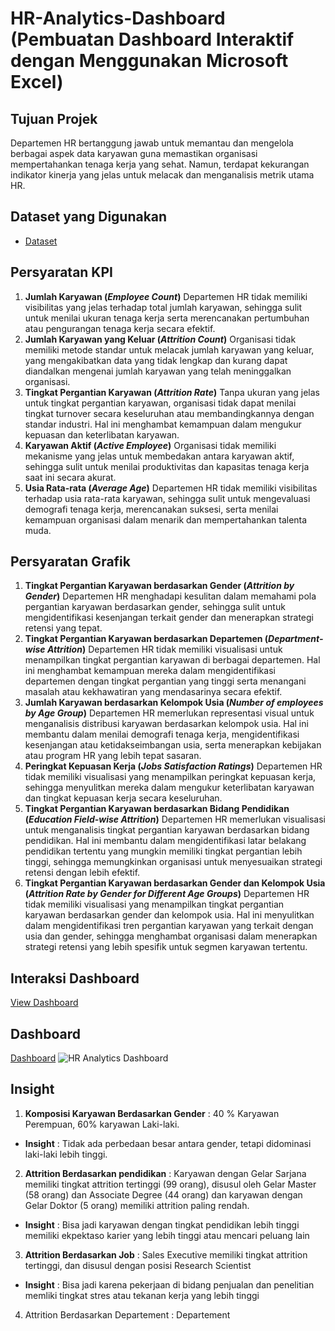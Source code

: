# HR-Analytics-Dashboard (Pembuatan Dashboard Interaktif dengan Menggunakan Microsoft Excel)

## Tujuan Projek
Departemen HR bertanggung jawab untuk memantau dan mengelola berbagai aspek data karyawan guna memastikan organisasi mempertahankan tenaga kerja yang sehat. Namun, terdapat kekurangan indikator kinerja yang jelas untuk melacak dan menganalisis metrik utama HR.

## Dataset yang Digunakan
- <a href="https://github.com/ifanapridarahman/HR-Analytics-Dashboard/blob/main/HR%20DATA_Excel.xlsx">Dataset</a>

## Persyaratan KPI
1.	**Jumlah Karyawan (_Employee Count_)**
Departemen HR tidak memiliki visibilitas yang jelas terhadap total jumlah karyawan, sehingga sulit untuk menilai ukuran tenaga kerja serta merencanakan pertumbuhan atau pengurangan tenaga kerja secara efektif.
2. **Jumlah Karyawan yang Keluar (_Attrition Count_)**
Organisasi tidak memiliki metode standar untuk melacak jumlah karyawan yang keluar, yang mengakibatkan data yang tidak lengkap dan kurang dapat diandalkan mengenai jumlah karyawan yang telah meninggalkan organisasi.
3. **Tingkat Pergantian Karyawan (_Attrition Rate_)**
Tanpa ukuran yang jelas untuk tingkat pergantian karyawan, organisasi tidak dapat menilai tingkat turnover secara keseluruhan atau membandingkannya dengan standar industri. Hal ini menghambat kemampuan dalam mengukur kepuasan dan keterlibatan karyawan.
4.	**Karyawan Aktif (_Active Employee_)**
Organisasi tidak memiliki mekanisme yang jelas untuk membedakan antara karyawan aktif, sehingga sulit untuk menilai produktivitas dan kapasitas tenaga kerja saat ini secara akurat.
5.	**Usia Rata-rata (_Average Age_)**
Departemen HR tidak memiliki visibilitas terhadap usia rata-rata karyawan, sehingga sulit untuk mengevaluasi demografi tenaga kerja, merencanakan suksesi, serta menilai kemampuan organisasi dalam menarik dan mempertahankan talenta muda.

## Persyaratan Grafik
1. **Tingkat Pergantian Karyawan berdasarkan Gender (_Attrition by Gender_)**
Departemen HR menghadapi kesulitan dalam memahami pola pergantian karyawan berdasarkan gender, sehingga sulit untuk mengidentifikasi kesenjangan terkait gender dan menerapkan strategi retensi yang tepat.
2. **Tingkat Pergantian Karyawan berdasarkan Departemen (_Department-wise Attrition_)**
Departemen HR tidak memiliki visualisasi untuk menampilkan tingkat pergantian karyawan di berbagai departemen. Hal ini menghambat kemampuan mereka dalam mengidentifikasi departemen dengan tingkat pergantian yang tinggi serta menangani masalah atau kekhawatiran yang mendasarinya secara efektif.
3.	**Jumlah Karyawan berdasarkan Kelompok Usia (_Number of employees by Age Group_)**
Departemen HR memerlukan representasi visual untuk menganalisis distribusi karyawan berdasarkan kelompok usia. Hal ini membantu dalam menilai demografi tenaga kerja, mengidentifikasi kesenjangan atau ketidakseimbangan usia, serta menerapkan kebijakan atau program HR yang lebih tepat sasaran.
4.	**Peringkat Kepuasan Kerja (_Jobs Satisfaction Ratings_)**
Departemen HR tidak memiliki visualisasi yang menampilkan peringkat kepuasan kerja, sehingga menyulitkan mereka dalam mengukur keterlibatan karyawan dan tingkat kepuasan kerja secara keseluruhan.
5.	**Tingkat Pergantian Karyawan berdasarkan Bidang Pendidikan (_Education Field-wise Attrition_)**
Departemen HR memerlukan visualisasi untuk menganalisis tingkat pergantian karyawan berdasarkan bidang pendidikan. Hal ini membantu dalam mengidentifikasi latar belakang pendidikan tertentu yang mungkin memiliki tingkat pergantian lebih tinggi, sehingga memungkinkan organisasi untuk menyesuaikan strategi retensi dengan lebih efektif.
6.	**Tingkat Pergantian Karyawan berdasarkan Gender dan Kelompok Usia (_Attrition Rate by Gender for Different Age Groups_)**
Departemen HR tidak memiliki visualisasi yang menampilkan tingkat pergantian karyawan berdasarkan gender dan kelompok usia. Hal ini menyulitkan dalam mengidentifikasi tren pergantian karyawan yang terkait dengan usia dan gender, sehingga menghambat organisasi dalam menerapkan strategi retensi yang lebih spesifik untuk segmen karyawan tertentu.

## Interaksi Dashboard
<a href="https://github.com/ifanapridarahman/HR-Analytics-Dashboard/blob/main/HR%20DATA_Excel.xlsx">View Dashboard</a>

## Dashboard
<a href="https://github.com/ifanapridarahman/HR-Analytics-Dashboard/blob/main/HR%20Analytics%20Dashboard.png">Dashboard</a>
![HR Analytics Dashboard](https://github.com/user-attachments/assets/43349a56-0a28-4f02-91bb-c95e91aea4d0)

## Insight
1. **Komposisi Karyawan Berdasarkan Gender** : 40 % Karyawan Perempuan, 60% karyawan Laki-laki.
- **Insight** : Tidak ada perbedaan besar antara gender, tetapi didominasi laki-laki lebih tinggi.
2. **Attrition Berdasarkan pendidikan** : Karyawan dengan Gelar Sarjana memiliki tingkat attrition tertinggi (99 orang), disusul oleh Gelar Master (58 orang) dan Associate Degree (44 orang) dan karyawan dengan Gelar Doktor (5 orang) memiliki attrition paling rendah.
- **Insight** : Bisa jadi karyawan dengan tingkat pendidikan lebih tinggi memiliki ekpektaso karier yang lebih tinggi atau mencari peluang lain
3. **Attrition Berdasarkan Job** : Sales Executive memiliki tingkat attrition tertinggi, dan disusul dengan posisi Research Scientist
  - **Insight** : Bisa jadi karena pekerjaan di bidang penjualan dan penelitian memliki tingkat stres atau tekanan kerja yang lebih tinggi
4. Attrition Berdasarkan Departement : Departement 











